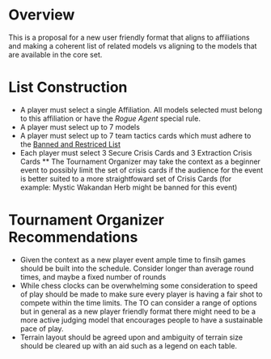 # Overview
This is a proposal for a new user friendly format that aligns to affiliations and making a coherent list of related models vs aligning to the models that are available in the core set.

# List Construction

* A player must select a single Affiliation. All models selected must belong to this affiliation or have the _Rogue Agent_ special rule.
* A player must select up to 7 models
* A player must select up to 7 team tactics cards which must adhere to the [Banned and Restriced List](https://www.atomicmassgames.com/marvel/op)
* Each player must select 3 Secure Crisis Cards and 3 Extraction Crisis Cards
** The Tournament Organizer may take the context as a beginner event to possibly limit the set of crisis cards if the audience for the event is better suited to a more straightfoward set of Crisis Cards (for example: Mystic Wakandan Herb might be banned for this event)

# Tournament Organizer Recommendations

* Given the context as a new player event ample time to finsih games should be built into the schedule. Consider longer than average round times, and maybe a fixed number of rounds
* While chess clocks can be overwhelming some consideration to speed of play should be made to make sure every player is having a fair shot to compete within the time limits. The TO can consider a range of options but in general as a new player friendly format there might need to be a more active judging model that encourages people to have a sustainable pace of play.
* Terrain layout should be agreed upon and ambiguity of terrain size should be cleared up with an aid such as a legend on each table.

